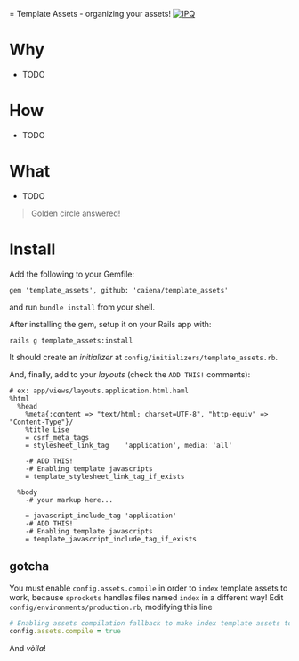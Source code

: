 = Template Assets - organizing your assets! [![IPQ](https://img.shields.io/badge/ipq-passing-brightgreen.svg)](https://img.shields.io/badge/ipq-passing-brightgreen.svg)

# Why
- TODO

# How
- TODO

# What
- TODO

> Golden circle answered!


# Install

Add the following to your Gemfile:
```
gem 'template_assets', github: 'caiena/template_assets'
```
and run `bundle install` from your shell.

After installing the gem, setup it on your Rails app with:
```
rails g template_assets:install
```

It should create an _initializer_ at `config/initializers/template_assets.rb`.


And, finally, add to your _layouts_ (check the `ADD THIS!` comments):
```
# ex: app/views/layouts.application.html.haml
%html
  %head
    %meta{:content => "text/html; charset=UTF-8", "http-equiv" => "Content-Type"}/
    %title Lise
    = csrf_meta_tags
    = stylesheet_link_tag    'application', media: 'all'

    -# ADD THIS!
    -# Enabling template javascripts
    = template_stylesheet_link_tag_if_exists

  %body
    -# your markup here...
    
    = javascript_include_tag 'application'
    -# ADD THIS!
    -# Enabling template javascripts
    = template_javascript_include_tag_if_exists
```

## gotcha
You must enable `config.assets.compile` in order to `index` template assets to work, because `sprockets` handles files named `index` in a different way!
Edit `config/environments/production.rb`, modifying this line
```rb
# Enabling assets compilation fallback to make index template assets to work properly
config.assets.compile = true
```

And _vòila_!
